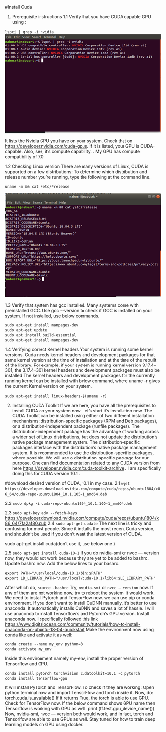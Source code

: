 #Install Cuda

1. Prerequisite instructions
1.1 Verify that you have CUDA capable GPU using : 

`lspci | grep -i nvidia`
![](img/1.png)

It lists the Nvidia GPU you have on your system. Check that on https://developer.nvidia.com/cuda-gpus. If it is listed, your GPU is CUDA-capable. Also, see, it’s compute capability. . My GPU has compute compatibility of 7.0

1.2 Checking Linux version
There are many versions of Linux, CUDA is supported on a few distributions: To determine which distribution and release number you’re running, type the following at the command line.

`uname -m && cat /etc/*release`

![](img/2.png)


1.3 Verify that system has gcc installed.
Many systems come with preinstalled GCC. Use gcc --version to check if GCC is installed on your system. If not installed, use below commands.
```
sudo apt-get install manpages-dev
sudo apt-get update
sudo apt install build-essential
sudo apt-get install manpages-dev
```
1.4 Verifying correct Kernel headers
Your system is running some kernel versions. Cuda needs kernel headers and development packages for that same kernel version at the time of installation and at the time of the rebuilt of the library. For example, if your system is running kernel version 3.17.4–301, the 3.17.4–301 kernel headers and development packages must also be installed
The kernel headers and development packages for the currently running kernel can be installed with below command, where uname -r gives the current Kernel version on your system.

`sudo apt-get install linux-headers-$(uname -r)`


2. Installing CUDA Toolkit
If we are here, you have all the prerequisites to install CUDA on your system now. Let’s start it’s installation now.
The CUDA Toolkit can be installed using either of two different installation mechanisms: distribution-specific packages (RPM and Deb packages), or a distribution-independent package (runfile packages). The distribution-independent package has the advantage of working across a wider set of Linux distributions, but does not update the distribution’s native package management system. The distribution-specific packages interface with the distribution’s native package management system. It is recommended to use the distribution-specific packages, where possible. We will use a distribution-specific package for our purpose.
One can find documentation related to any CUDA version from here https://developer.nvidia.com/cuda-toolkit-archive . I am specifically doing this for CUDA version 10.1 .

#download desired version of CUDA, 10.1 in my case. 
2.1 `wget https://developer.download.nvidia.com/compute/cuda/repos/ubuntu1804/x86_64/cuda-repo-ubuntu1804_10.1.105-1_amd64.deb`

2.2 `sudo dpkg -i cuda-repo-ubuntu1804_10.1.105-1_amd64.deb`
 
2.3 `sudo apt-key adv --fetch-keys`             https://developer.download.nvidia.com/compute/cuda/repos/ubuntu1804/x86_64/7fa2af80.pub
2.4 `sudo apt-get update`
The next line is tricky and confusing for most people. Since it installs the most recent Cuda version, and shouldn’t be used if you don’t want the latest version of CUDA.

sudo apt-get install cuda(don’t use it, use below one )

2.5 `sudo apt-get install cuda-10-1`
If you do nvidia-smi or nvcc — version now, they would not work because they are yet to be added to bashrc. Update bashrc now.
Add the below lines to your bashrc.
```
export PATH="/usr/local/cuda-10.1/bin:$PATH"
export LD_LIBRARY_PATH="/usr/local/cuda-10.1/lib64:$LD_LIBRARY_PATH"
```
After which do,
`source .bashrc`
Try, `nvidia-smi` or `nvcc — version` now. If any of them are not working now, try to reboot the system. It would work.
We need to install Pytorch and TensorFlow now. we can use pip or conda environment. If you don’t want to install CuDNN manually, it’s better to use anaconda. It automatically installs CuDNN and saves a lot of hassle. I will use anaconda to install Tensorflow’s and Pytorch’s GPU version.
Install anaconda now. I specifically followed this link https://www.digitalocean.com/community/tutorials/how-to-install-anaconda-on-ubuntu-18-04-quickstart
Make the environment now using conda like and activate it as well:
```
conda create --name my_env python=3
conda activate my_env
```
Inside this environment namely my-env, install the proper version of Tensorflow and GPU.
```
conda install pytorch torchvision cudatoolkit=10.1 -c pytorch
conda install tensorflow-gpu
```
It will install PyTorch and TensorFlow. To check if they are working: Open python terminal now and import TensorFlow and torch inside it. Now, do:
torch.cuda.is_available()
If it returns True, the torch is able to use GPU. Check for TensorFlow now. If the below command shows GPU name then Tensorflow is working with GPU as well.
print (tf.test.gpu_device_name())
Now, nvidia-smi, nvcc — version both would work, and in fact, torch and Tensorlfow are able to use GPUs as well. Stay tuned for how to train deep learning models on GPU using docker.






